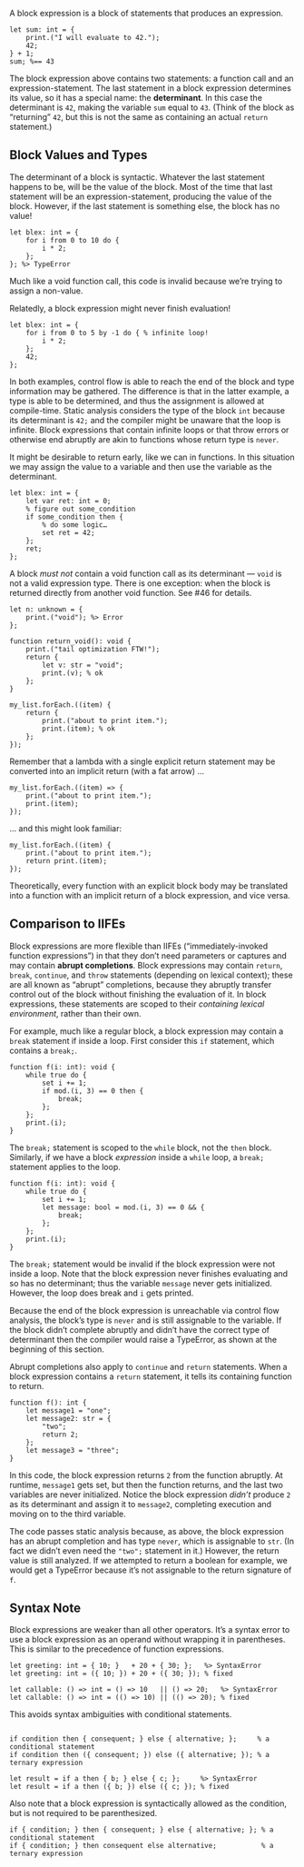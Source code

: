 A block expression is a block of statements that produces an expression.
```cp
let sum: int = {
	print.("I will evaluate to 42.");
	42;
} + 1;
sum; %== 43
```
The block expression above contains two statements: a function call and an expression-statement. The last statement in a block expression determines its value, so it has a special name: the **determinant**. In this case the determinant is `42`, making the variable `sum` equal to `43`. (Think of the block as “returning” `42`, but this is not the same as containing an actual `return` statement.)

## Block Values and Types
The determinant of a block is syntactic. Whatever the last statement happens to be, will be the value of the block. Most of the time that last statement will be an expression-statement, producing the value of the block. However, if the last statement is something else, the block has no value!
```cp
let blex: int = {
	for i from 0 to 10 do {
		i * 2;
	};
}; %> TypeError
```
Much like a void function call, this code is invalid because we’re trying to assign a non-value.

Relatedly, a block expression might never finish evaluation!
```cp
let blex: int = {
	for i from 0 to 5 by -1 do { % infinite loop!
		i * 2;
	};
	42;
};
```
In both examples, control flow is able to reach the end of the block and type information may be gathered. The difference is that in the latter example, a type is able to be determined, and thus the assignment is allowed at compile-time. Static analysis considers the type of the block `int` because its determinant is `42;` and the compiler might be unaware that the loop is infinite. Block expressions that contain infinite loops or that throw errors or otherwise end abruptly are akin to functions whose return type is `never`.

It might be desirable to return early, like we can in functions. In this situation we may assign the value to a variable and then use the variable as the determinant.
```cp
let blex: int = {
	let var ret: int = 0;
	% figure out some_condition
	if some_condition then {
		% do some logic…
		set ret = 42;
	};
	ret;
};
```

A block *must not* contain a void function call as its determinant — `void` is not a valid expression type. There is one exception: when the block is returned directly from another void function. See #46 for details.
```cp
let n: unknown = {
	print.("void"); %> Error
};

function return_void(): void {
	print.("tail optimization FTW!");
	return {
		let v: str = "void";
		print.(v); % ok
	};
}

my_list.forEach.((item) {
	return {
		print.("about to print item.");
		print.(item); % ok
	};
});
```
Remember that a lambda with a single explicit return statement may be converted into an implicit return (with a fat arrow) …
```cp
my_list.forEach.((item) => {
	print.("about to print item.");
	print.(item);
});
```
… and this might look familiar:
```cp
my_list.forEach.((item) {
	print.("about to print item.");
	return print.(item);
});
```
Theoretically, every function with an explicit block body may be translated into a function with an implicit return of a block expression, and vice versa.

## Comparison to IIFEs
Block expressions are more flexible than IIFEs (“immediately-invoked function expressions”) in that they don’t need parameters or captures and may contain **abrupt completions**. Block expressions may contain `return`, `break`, `continue`, and `throw` statements (depending on lexical context); these are all known as “abrupt” completions, because they abruptly transfer control out of the block without finishing the evaluation of it. In block expressions, these statements are scoped to their *containing lexical environment*, rather than their own.

For example, much like a regular block, a block expression may contain a `break` statement if inside a loop. First consider this `if` statement, which contains a `break;`.
```cp
function f(i: int): void {
	while true do {
		set i += 1;
		if mod.(i, 3) == 0 then {
			break;
		};
	};
	print.(i);
}
```
The `break;` statement is scoped to the `while` block, not the `then` block. Similarly, if we have a block *expression* inside a `while` loop, a `break;` statement applies to the loop.
```cp
function f(i: int): void {
	while true do {
		set i += 1;
		let message: bool = mod.(i, 3) == 0 && {
			break;
		};
	};
	print.(i);
}
```
The `break;` statement would be invalid if the block expression were not inside a loop. Note that the block expression never finishes evaluating and so has no determinant; thus the variable `message` never gets initialized. However, the loop does break and `i` gets printed.

Because the end of the block expression is unreachable via control flow analysis, the block’s type is `never` and is still assignable to the variable. If the block didn’t complete abruptly and didn’t have the correct type of determinant then the compiler would raise a TypeError, as shown at the beginning of this section.

Abrupt completions also apply to `continue` and `return` statements. When a block expression contains a `return` statement, it tells its containing function to return.
```cp
function f(): int {
	let message1 = "one";
	let message2: str = {
		"two";
		return 2;
	};
	let message3 = "three";
}
```
In this code, the block expression returns `2` from the function abruptly. At runtime, `message1` gets set, but then the function returns, and the last two variables are never initialized. Notice the block expression *didn’t* produce `2` as its determinant and assign it to `message2`, completing execution and moving on to the third variable.

The code passes static analysis because, as above, the block expression has an abrupt completion and has type `never`, which is assignable to `str`. (In fact we didn’t even need the `"two";` statement in it.) However, the return value is still analyzed. If we attempted to return a boolean for example, we would get a TypeError because it’s not assignable to the return signature of `f`.

## Syntax Note
Block expressions are weaker than all other operators. It’s a syntax error to use a block expression as an operand without wrapping it in parentheses. This is similar to the precedence of function expressions.
```cp
let greeting: int = { 10; }   + 20 + { 30; };   %> SyntaxError
let greeting: int = ({ 10; }) + 20 + ({ 30; }); % fixed

let callable: () => int = () => 10   || () => 20;   %> SyntaxError
let callable: () => int = (() => 10) || (() => 20); % fixed
```
This avoids syntax ambiguities with conditional statements.
```cp

if condition then { consequent; } else { alternative; };     % a conditional statement
if condition then ({ consequent; }) else ({ alternative; }); % a ternary expression

let result = if a then { b; } else { c; };     %> SyntaxError
let result = if a then ({ b; }) else ({ c; }); % fixed
```

Also note that a block expression is syntactically allowed as the condition, but is not required to be parenthesized.
```cp
if { condition; } then { consequent; } else { alternative; }; % a conditional statement
if { condition; } then consequent else alternative;           % a ternary expression
```
